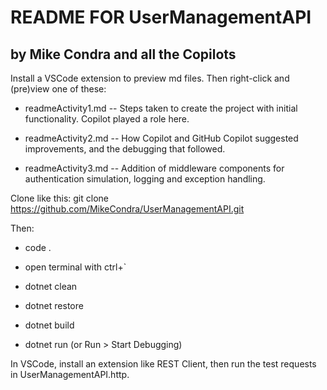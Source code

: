 # README FOR UserManagementAPI
## by Mike Condra and all the Copilots

Install a VSCode extension to preview md files. Then right-click and (pre)view one of these:

- readmeActivity1.md -- Steps taken to create the project with initial functionality. Copilot played a role here.

- readmeActivity2.md -- How Copilot and GitHub Copilot suggested improvements, and the debugging that followed.

- readmeActivity3.md -- Addition of middleware components for authentication simulation, logging and exception handling.

Clone like this: git clone https://github.com/MikeCondra/UserManagementAPI.git

Then:

- code .

- open terminal with ctrl+`

- dotnet clean

- dotnet restore

- dotnet build

- dotnet run (or Run > Start Debugging)
  
In VSCode, install an extension like REST Client, then run the test requests in UserManagementAPI.http.